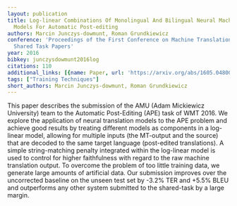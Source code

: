 ```yaml
---
layout: publication
title: Log-linear Combinations Of Monolingual And Bilingual Neural Machine Translation
  Models For Automatic Post-editing
authors: Marcin Junczys-dowmunt, Roman Grundkiewicz
conference: 'Proceedings of the First Conference on Machine Translation: Volume 2,
  Shared Task Papers'
year: 2016
bibkey: junczysdowmunt2016log
citations: 110
additional_links: [{name: Paper, url: 'https://arxiv.org/abs/1605.04800'}]
tags: ["Training Techniques"]
short_authors: Marcin Junczys-dowmunt, Roman Grundkiewicz
---
```

This paper describes the submission of the AMU (Adam Mickiewicz University)
team to the Automatic Post-Editing (APE) task of WMT 2016. We explore the
application of neural translation models to the APE problem and achieve good
results by treating different models as components in a log-linear model,
allowing for multiple inputs (the MT-output and the source) that are decoded to
the same target language (post-edited translations). A simple string-matching
penalty integrated within the log-linear model is used to control for higher
faithfulness with regard to the raw machine translation output. To overcome the
problem of too little training data, we generate large amounts of artificial
data. Our submission improves over the uncorrected baseline on the unseen test
set by -3.2% TER and +5.5% BLEU and outperforms any other system submitted to
the shared-task by a large margin.